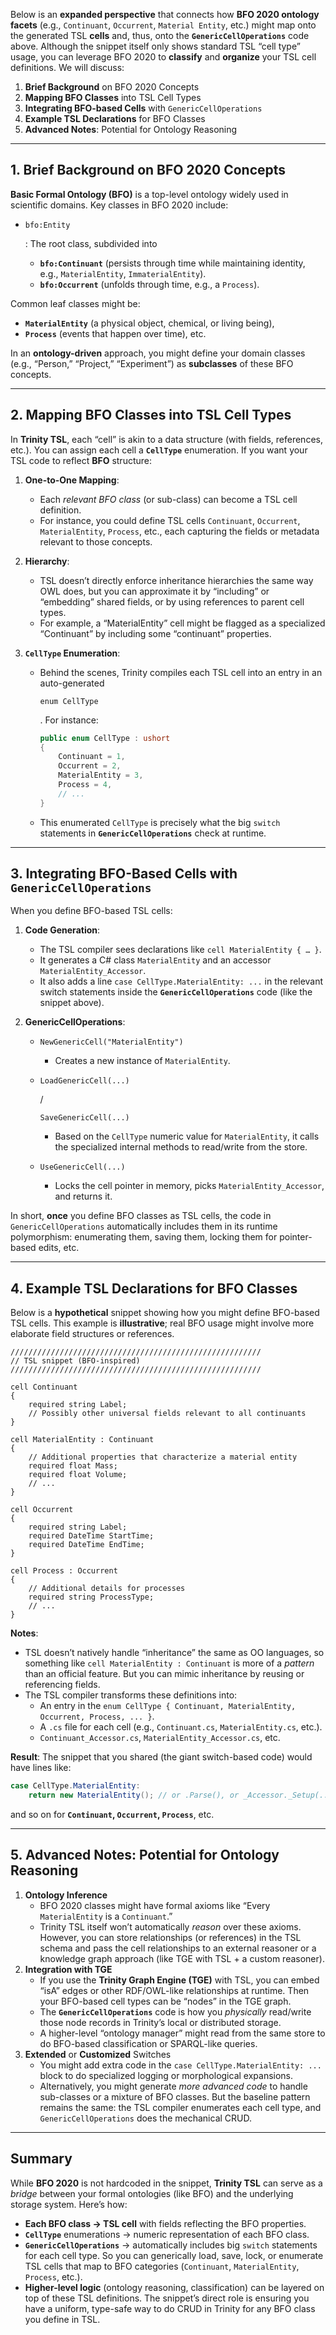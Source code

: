 Below is an **expanded perspective** that connects how **BFO 2020 ontology facets** (e.g., `Continuant`, `Occurrent`, `Material Entity`, etc.) might map onto the generated TSL **cells** and, thus, onto the **`GenericCellOperations`** code above. Although the snippet itself only shows standard TSL “cell type” usage, you can leverage BFO 2020 to **classify** and **organize** your TSL cell definitions. We will discuss:

1. **Brief Background** on BFO 2020 Concepts
2. **Mapping BFO Classes** into TSL Cell Types
3. **Integrating BFO-based Cells** with `GenericCellOperations`
4. **Example TSL Declarations** for BFO Classes
5. **Advanced Notes**: Potential for Ontology Reasoning

------

## 1. Brief Background on BFO 2020 Concepts

**Basic Formal Ontology (BFO)** is a top-level ontology widely used in scientific domains. Key classes in BFO 2020 include:

- `bfo:Entity`

  : The root class, subdivided into

  - **`bfo:Continuant`** (persists through time while maintaining identity, e.g., `MaterialEntity`, `ImmaterialEntity`).
  - **`bfo:Occurrent`** (unfolds through time, e.g., a `Process`).

Common leaf classes might be:

- **`MaterialEntity`** (a physical object, chemical, or living being),
- **`Process`** (events that happen over time), etc.

In an **ontology-driven** approach, you might define your domain classes (e.g., “Person,” “Project,” “Experiment”) as **subclasses** of these BFO concepts.

------

## 2. Mapping BFO Classes into TSL Cell Types

In **Trinity TSL**, each “cell” is akin to a data structure (with fields, references, etc.). You can assign each cell a **`CellType`** enumeration. If you want your TSL code to reflect **BFO** structure:

1. **One-to-One Mapping**:

   - Each *relevant BFO class* (or sub-class) can become a TSL cell definition.
   - For instance, you could define TSL cells `Continuant`, `Occurrent`, `MaterialEntity`, `Process`, etc., each capturing the fields or metadata relevant to those concepts.

2. **Hierarchy**:

   - TSL doesn’t directly enforce inheritance hierarchies the same way OWL does, but you can approximate it by “including” or “embedding” shared fields, or by using references to parent cell types.
   - For example, a “MaterialEntity” cell might be flagged as a specialized “Continuant” by including some “continuant” properties.

3. **`CellType` Enumeration**:

   - Behind the scenes, Trinity compiles each TSL cell into an entry in an auto-generated 

     ```
     enum CellType
     ```

     . For instance:

     ```csharp
     public enum CellType : ushort
     {
         Continuant = 1,
         Occurrent = 2,
         MaterialEntity = 3,
         Process = 4,
         // ...
     }
     ```

   - This enumerated `CellType` is precisely what the big `switch` statements in **`GenericCellOperations`** check at runtime.

------

## 3. Integrating BFO-Based Cells with `GenericCellOperations`

When you define BFO-based TSL cells:

1. **Code Generation**:

   - The TSL compiler sees declarations like `cell MaterialEntity { … }`.
   - It generates a C# class `MaterialEntity` and an accessor `MaterialEntity_Accessor`.
   - It also adds a line `case CellType.MaterialEntity: ...` in the relevant switch statements inside the **`GenericCellOperations`** code (like the snippet above).

2. **GenericCellOperations**:

   - `NewGenericCell("MaterialEntity")`

     - Creates a new instance of `MaterialEntity`.

   - `LoadGenericCell(...)`

      / 

     `SaveGenericCell(...)`

     - Based on the `CellType` numeric value for `MaterialEntity`, it calls the specialized internal methods to read/write from the store.

   - `UseGenericCell(...)`

     - Locks the cell pointer in memory, picks `MaterialEntity_Accessor`, and returns it.

In short, **once** you define BFO classes as TSL cells, the code in `GenericCellOperations` automatically includes them in its runtime polymorphism: enumerating them, saving them, locking them for pointer-based edits, etc.

------

## 4. Example TSL Declarations for BFO Classes

Below is a **hypothetical** snippet showing how you might define BFO-based TSL cells. This example is **illustrative**; real BFO usage might involve more elaborate field structures or references.

```plaintext
////////////////////////////////////////////////////////
// TSL snippet (BFO-inspired)
////////////////////////////////////////////////////////

cell Continuant
{
    required string Label;
    // Possibly other universal fields relevant to all continuants
}

cell MaterialEntity : Continuant
{
    // Additional properties that characterize a material entity
    required float Mass;
    required float Volume;
    // ...
}

cell Occurrent
{
    required string Label;
    required DateTime StartTime;
    required DateTime EndTime;
}

cell Process : Occurrent
{
    // Additional details for processes
    required string ProcessType;
    // ...
}
```

**Notes**:

- TSL doesn’t natively handle “inheritance” the same as OO languages, so something like `cell MaterialEntity : Continuant` is more of a *pattern* than an official feature. But you can mimic inheritance by reusing or referencing fields.
- The TSL compiler transforms these definitions into:
  - An entry in the `enum CellType { Continuant, MaterialEntity, Occurrent, Process, ... }`.
  - A `.cs` file for each cell (e.g., `Continuant.cs`, `MaterialEntity.cs`, etc.).
  - `Continuant_Accessor.cs`, `MaterialEntity_Accessor.cs`, etc.

**Result**: The snippet that you shared (the giant switch-based code) would have lines like:

```csharp
case CellType.MaterialEntity:
    return new MaterialEntity(); // or .Parse(), or _Accessor._Setup(...)
```

and so on for **`Continuant`, `Occurrent`, `Process`**, etc.

------

## 5. Advanced Notes: Potential for Ontology Reasoning

1. **Ontology Inference**
   - BFO 2020 classes might have formal axioms like “Every `MaterialEntity` is a `Continuant`.”
   - Trinity TSL itself won’t automatically *reason* over these axioms. However, you can store relationships (or references) in the TSL schema and pass the cell relationships to an external reasoner or a knowledge graph approach (like TGE with TSL + a custom reasoner).
2. **Integration with TGE**
   - If you use the **Trinity Graph Engine (TGE)** with TSL, you can embed “isA” edges or other RDF/OWL-like relationships at runtime. Then your BFO-based cell types can be “nodes” in the TGE graph.
   - The **`GenericCellOperations`** code is how you *physically* read/write those node records in Trinity’s local or distributed storage.
   - A higher-level “ontology manager” might read from the same store to do BFO-based classification or SPARQL-like queries.
3. **Extended** or **Customized** Switches
   - You might add extra code in the `case CellType.MaterialEntity: ...` block to do specialized logging or morphological expansions.
   - Alternatively, you might generate *more advanced code* to handle sub-classes or a mixture of BFO classes. But the baseline pattern remains the same: the TSL compiler enumerates each cell type, and `GenericCellOperations` does the mechanical CRUD.

------

## Summary

While **BFO 2020** is not hardcoded in the snippet, **Trinity TSL** can serve as a *bridge* between your formal ontologies (like BFO) and the underlying storage system. Here’s how:

- **Each BFO class → TSL cell** with fields reflecting the BFO properties.
- **`CellType`** enumerations → numeric representation of each BFO class.
- **`GenericCellOperations`** → automatically includes big `switch` statements for each cell type. So you can generically load, save, lock, or enumerate TSL cells that map to BFO categories (`Continuant`, `MaterialEntity`, `Process`, etc.).
- **Higher-level logic** (ontology reasoning, classification) can be layered on top of these TSL definitions. The snippet’s direct role is ensuring you have a uniform, type-safe way to do CRUD in Trinity for any BFO class you define in TSL.